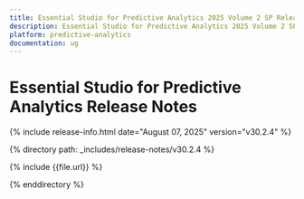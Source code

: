 ```yaml
---
title: Essential Studio for Predictive Analytics 2025 Volume 2 SP Release Release Notes  
description: Essential Studio for Predictive Analytics 2025 Volume 2 SP Release Release Notes  
platform: predictive-analytics
documentation: ug
---
```


# Essential Studio for Predictive Analytics  Release Notes  

{% include release-info.html date="August 07, 2025"  version="v30.2.4" %} 

{% directory path: _includes/release-notes/v30.2.4 %}

{% include {{file.url}} %}

{% enddirectory %}